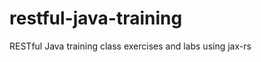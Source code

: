 restful-java-training
=====================

RESTful Java training class exercises and labs using jax-rs
